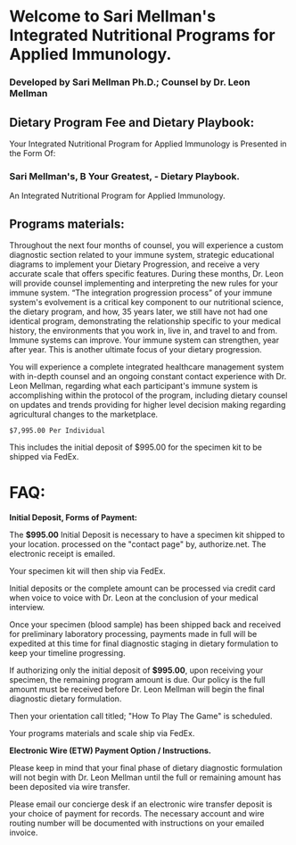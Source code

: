 
# Welcome to Sari Mellman's Integrated Nutritional Programs for Applied Immunology.
### Developed by Sari Mellman Ph.D.; Counsel by Dr. Leon Mellman


## Dietary Program Fee and Dietary Playbook: 

Your Integrated Nutritional Program for Applied Immunology is Presented in the Form Of:
  
### Sari Mellman's, B Your Greatest, - Dietary Playbook.  

An Integrated Nutritional Program for Applied Immunology.

## Programs materials: 

Throughout the next four months of counsel, you will experience a custom diagnostic section related to your immune system, strategic educational diagrams to implement your Dietary Progression, and receive a very accurate scale that offers specific features. During these months, Dr. Leon will provide counsel implementing and interpreting the new rules for your immune system. “The integration progression process” of your immune system's evolvement is a critical key component to our nutritional science, the dietary program, and how, 35 years later, we still have not had one identical program, demonstrating the relationship specific to your medical history, the environments that you work in, live in, and travel to and from. Immune systems can improve. Your immune system can strengthen, year after year. This is another ultimate focus of your dietary progression.

You will experience a complete integrated healthcare management system with in-depth counsel and an ongoing constant contact experience with Dr. Leon Mellman, regarding what each participant's immune system is accomplishing within the protocol of the program, including dietary counsel on updates and trends providing for higher level decision making regarding agricultural changes to the marketplace.

	$7,995.00 Per Individual 

This includes the initial deposit of $995.00 for the specimen kit to be shipped via FedEx.

<!--( Shortcut to: Undivided Attention | Doctor Driven Counsel - A Unique Program Benefit
-->

# FAQ:

**Initial Deposit, Forms of Payment:**

The **$995.00** Initial Deposit is necessary to have a specimen kit shipped to your location. processed on the "contact page" by, authorize.net. The electronic receipt is emailed.

<!--( Contact Page - Quick Start, shortcut )-->

Your specimen kit will then ship via FedEx.

Initial deposits or the complete amount can be processed via credit card when voice to voice with Dr. Leon at the conclusion of your medical interview.  

<!--Or the complete program amount can be applied on the Contact Page - Quick Start, processed by authorize.net systems. The electronic receipt is emailed. Your specimen kit will then ship via FedEx.-->

Once your specimen (blood sample) has been shipped back and received for preliminary laboratory processing, payments made in full will be expedited at this time for final diagnostic staging in dietary formulation to keep your timeline progressing.

If authorizing only the initial deposit of **$995.00**, upon receiving your specimen, the remaining program amount is due. Our policy is the full amount must be received before Dr. Leon Mellman will begin the final diagnostic dietary formulation.

Then your orientation call titled; "How To Play The Game" is scheduled. 

Your programs materials and scale ship via FedEx.



**Electronic Wire (ETW) Payment Option / Instructions.** 

Please keep in mind that your final phase of dietary diagnostic formulation will not begin with Dr. Leon Mellman until the full or remaining amount has been deposited via wire transfer.  

Please email our concierge desk if an electronic wire transfer deposit is your choice of payment for records.  The necessary account and wire routing number will be documented with instructions on your emailed invoice.
